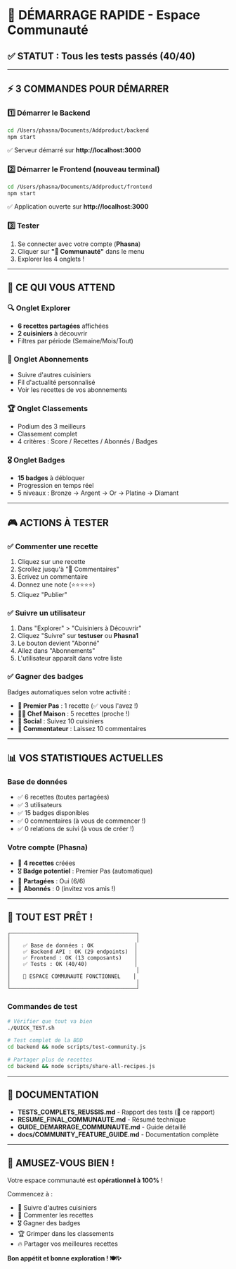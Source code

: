 # 🚀 DÉMARRAGE RAPIDE - Espace Communauté

## ✅ STATUT : Tous les tests passés (40/40)

---

## ⚡ 3 COMMANDES POUR DÉMARRER

### 1️⃣ Démarrer le Backend

```bash
cd /Users/phasna/Documents/Addproduct/backend
npm start
```

✅ Serveur démarré sur **http://localhost:3000**

### 2️⃣ Démarrer le Frontend (nouveau terminal)

```bash
cd /Users/phasna/Documents/Addproduct/frontend
npm start
```

✅ Application ouverte sur **http://localhost:3000**

### 3️⃣ Tester

1. Se connecter avec votre compte (**Phasna**)
2. Cliquer sur **"🌟 Communauté"** dans le menu
3. Explorer les 4 onglets !

---

## 🎯 CE QUI VOUS ATTEND

### 🔍 Onglet Explorer

- **6 recettes partagées** affichées
- **2 cuisiniers** à découvrir
- Filtres par période (Semaine/Mois/Tout)

### 🤝 Onglet Abonnements

- Suivre d'autres cuisiniers
- Fil d'actualité personnalisé
- Voir les recettes de vos abonnements

### 🏆 Onglet Classements

- Podium des 3 meilleurs
- Classement complet
- 4 critères : Score / Recettes / Abonnés / Badges

### 🎖️ Onglet Badges

- **15 badges** à débloquer
- Progression en temps réel
- 5 niveaux : Bronze → Argent → Or → Platine → Diamant

---

## 🎮 ACTIONS À TESTER

### ✅ Commenter une recette

1. Cliquez sur une recette
2. Scrollez jusqu'à "💬 Commentaires"
3. Écrivez un commentaire
4. Donnez une note (⭐⭐⭐⭐⭐)
5. Cliquez "Publier"

### ✅ Suivre un utilisateur

1. Dans "Explorer" > "Cuisiniers à Découvrir"
2. Cliquez "Suivre" sur **testuser** ou **Phasna1**
3. Le bouton devient "Abonné"
4. Allez dans "Abonnements"
5. L'utilisateur apparaît dans votre liste

### ✅ Gagner des badges

Badges automatiques selon votre activité :

- **🍳 Premier Pas** : 1 recette (✅ vous l'avez !)
- **👨‍🍳 Chef Maison** : 5 recettes (proche !)
- **🤝 Social** : Suivez 10 cuisiniers
- **💬 Commentateur** : Laissez 10 commentaires

---

## 📊 VOS STATISTIQUES ACTUELLES

### Base de données

- ✅ 6 recettes (toutes partagées)
- ✅ 3 utilisateurs
- ✅ 15 badges disponibles
- ✅ 0 commentaires (à vous de commencer !)
- ✅ 0 relations de suivi (à vous de créer !)

### Votre compte (Phasna)

- 🍳 **4 recettes** créées
- 🎖️ **Badge potentiel** : Premier Pas (automatique)
- 📢 **Partagées** : Oui (6/6)
- 👥 **Abonnés** : 0 (invitez vos amis !)

---

## 🎉 TOUT EST PRÊT !

```
┌────────────────────────────────────────┐
│                                        │
│    ✅ Base de données : OK             │
│    ✅ Backend API : OK (29 endpoints)  │
│    ✅ Frontend : OK (13 composants)    │
│    ✅ Tests : OK (40/40)               │
│                                        │
│    🎊 ESPACE COMMUNAUTÉ FONCTIONNEL    │
│                                        │
└────────────────────────────────────────┘
```

### Commandes de test

```bash
# Vérifier que tout va bien
./QUICK_TEST.sh

# Test complet de la BDD
cd backend && node scripts/test-community.js

# Partager plus de recettes
cd backend && node scripts/share-all-recipes.js
```

---

## 📖 DOCUMENTATION

- **TESTS_COMPLETS_REUSSIS.md** - Rapport des tests (📄 ce rapport)
- **RESUME_FINAL_COMMUNAUTE.md** - Résumé technique
- **GUIDE_DEMARRAGE_COMMUNAUTE.md** - Guide détaillé
- **docs/COMMUNITY_FEATURE_GUIDE.md** - Documentation complète

---

## 🎊 AMUSEZ-VOUS BIEN !

Votre espace communauté est **opérationnel à 100%** !

Commencez à :

- 🤝 Suivre d'autres cuisiniers
- 💬 Commenter les recettes
- 🎖️ Gagner des badges
- 🏆 Grimper dans les classements
- 🔥 Partager vos meilleures recettes

**Bon appétit et bonne exploration ! 🍽️✨**

